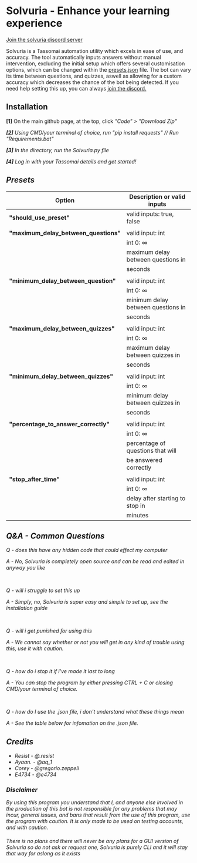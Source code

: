 <h1 align:center>Solvuria - Enhance your learning experience</h1>

[Join the solvuria discord server](https://discord.gg/vAEapP38s6)<br>

Solvuria is a Tassomai automation utility which excels in ease of use, and accuracy.
The tool automatically inputs answers without manual intervention, excluding the initial setup which offers several customisation options,
which can be changed within the [presets.json](#Presets) file.
The bot can vary its time between questions, and quizzes, aswell as allowing for a custom accuracy which decreases 
the chance of the bot being detected.
If you need help setting this up, you can always [join the discord.](https://discord.gg/vAEapP38s6)

## Installation
<strong>[1]</strong> On the main github page, at the top, click <em>"Code" > "Download Zip"<em>

<strong>[2]</strong> Using CMD/your terminal of choice, run <em>"pip install requests" // Run "Requirements.bat"<em>

<strong>[3]</strong> In the directory, run the <em>Solvuria.py</em> file

<strong>[4]</strong> Log in with your Tassomai details and get started!

## Presets

| Option                            | Description or valid inputs        |
| ----------------------------------|----------------------------------- |
| <strong>"should_use_preset"</strong>               | valid inputs: true, false          |
|                                   |                                    |
| <strong>"maximum_delay_between_questions"</strong> | valid input: int                   |
|                                   | int 0: ∞                           |
|                                   | maximum delay between questions in |
|                                   | seconds                            |
|                                   |                                    |
| <strong>"minimum_delay_between_question"</strong>  | valid input: int                   |
|                                   | int 0: ∞                           |
|                                   | minimum delay between questions in |
|                                   | seconds                            |
|                                   |                                    |
| <strong>"maximum_delay_between_quizzes"</strong>   | valid input: int                   |
|                                   | int 0: ∞                           |
|                                   | maximum delay between quizzes in   |
|                                   | seconds                            |
|                                   |                                    |
| <strong>"minimum_delay_between_quizzes"</strong>   | valid input: int                   |
|                                   | int 0: ∞                           |
|                                   | minimum delay between quizzes in   |
|                                   | seconds                            |
|                                   |                                    |
| <strong>"percentage_to_answer_correctly"</strong>  | valid input: int                   |
|                                   | int 0: ∞                           |
|                                   | percentage of questions that will  |
|                                   | be answered correctly              |
|                                   |                                    |
| <strong>"stop_after_time"</strong>                 | valid input: int                   |
|                                   | int 0: ∞                           |
|                                   | delay after starting to stop in    |
|                                   | minutes                            |

## Q&A - Common Questions 

Q - does this have any hidden code that could effect my computer

A - No, Solvuria is completely open source and can be read and edited in anyway you like

<br>

Q - will i struggle to set this up

A - Simply, no, Solvuria is super easy and simple to set up, see the installation guide 

<br>

Q - will i get punished for using this 

A - We cannot say whether or not you will get in any kind of trouble using this, use it with caution. 

<br>

Q - how do i stop it if i've made it last to long

A - You can stop the program by either pressing CTRL + C or closing CMD/your terminal of choice. 

<br>

Q - how do I use the .json file, i don't understand what these things mean

A - See the table below for infomation on the .json file.

## Credits
* Resist - @.resist
* Ayaan. - @aq_1
* Corey  - @gregorio.zeppeli
* E4734  - @e4734

### Disclaimer
By using this program you understand that I, and anyone else involved in the production of this bot is not responsible for any problems
that may incur, general issues, and bans that result from the use of this program, use the program with caution.
It is only made to be used on testing accounts, and with caution. 

###### There is no plans and there will never be any plans for a GUI version of Solvuria so do not ask or request one, Solvuria is purely CLI and it will stay that way for aslong as it exists

